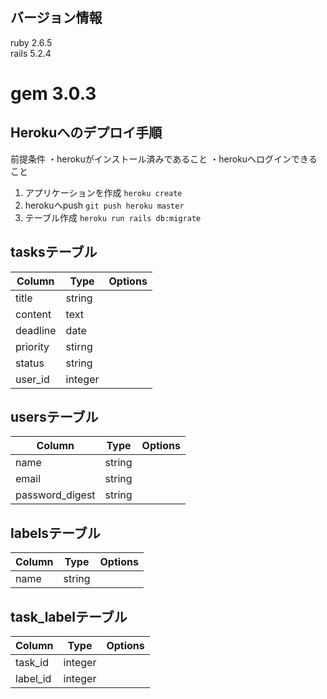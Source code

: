 バージョン情報
---


ruby 2.6.5<br>
rails 5.2.4<br>
<h1>gem 3.0.3</h1>

Herokuへのデプロイ手順
---
前提条件
・herokuがインストール済みであること
・herokuへログインできること

1. アプリケーションを作成
`heroku create`
2. herokuへpush
`git push heroku master`
3. テーブル作成
`heroku run rails db:migrate`




tasksテーブル
---
|Column|Type|Options|
|------|----|-------|
|title|string|
|content|text|
|deadline|date|
|priority|stirng|
|status|string|
|user_id|integer|


usersテーブル
---
|Column|Type|Options|
|------|----|-------|
|name|string|
|email|string|
|password_digest|string|


labelsテーブル
---
|Column|Type|Options|
|------|----|-------|
|name|string|


task_labelテーブル
---
|Column|Type|Options|
|------|----|-------|
|task_id|integer|
|label_id|integer|
